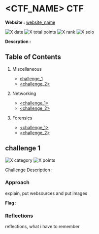 # <CTF_NAME> CTF

**Website :** [website_name](<http://www.ctflink.com>)

![X date](https://img.shields.io/badge/date-XX/XX/XXXX-yellow.svg)
![X total points](https://img.shields.io/badge/total_points-XXX-blue.svg)
![X rank](https://img.shields.io/badge/team_ranking-274%2F524-purple.svg)
![X solo](https://img.shields.io/badge/team-alone-orange.svg)

**Descrption :** 

## **Table of Contents**

1. Miscellaneous
   
   - [challenge_1](###challenge_1)
   - [<challenge_2>](<link_to_writeup>)

2. Networking
   
   - [<challenge_1>](<link_to_writeup>)
   - [<challenge_2>](<link_to_writeup>)

3. Forensics
   
   - [<challenge_1>](<link_to_writeup>)
   - [<challenge_2>](<link_to_writeup>)


## **challenge 1**

![X category](https://img.shields.io/badge/category-category-blue.svg)
![X points](https://img.shields.io/badge/points-points-green.svg)

Challenge Description : 

### Approach

explain, put websources and put images

**Flag :** 

### Reflections

reflections, what i have to remember

